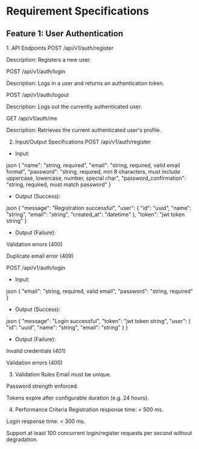 <h1>Requirement Specifications</h1>
<h2>Feature 1: User Authentication</h2>
1. API Endpoints
POST /api/v1/auth/register

Description: Registers a new user.

POST /api/v1/auth/login

Description: Logs in a user and returns an authentication token.

POST /api/v1/auth/logout

Description: Logs out the currently authenticated user.

GET /api/v1/auth/me

Description: Retrieves the current authenticated user's profile.

2. Input/Output Specifications
POST /api/v1/auth/register
- Input:

json
{
  "name": "string, required",
  "email": "string, required, valid email format",
  "password": "string, required, min 8 characters, must include uppercase, lowercase, number, special char",
  "password_confirmation": "string, required, must match password"
}

- Output (Success):

json
{
  "message": "Registration successful",
  "user": {
    "id": "uuid",
    "name": "string",
    "email": "string",
    "created_at": "datetime"
  },
  "token": "jwt token string"
}

- Output (Failure):

Validation errors (400)

Duplicate email error (409)

POST /api/v1/auth/login

- Input:

json
{
  "email": "string, required, valid email",
  "password": "string, required"
}

- Output (Success):

json
{
  "message": "Login successful",
  "token": "jwt token string",
  "user": {
    "id": "uuid",
    "name": "string",
    "email": "string"
  }
}

- Output (Failure):

Invalid credentials (401)

Validation errors (400)

3. Validation Rules
Email must be unique.

Password strength enforced.

Tokens expire after configurable duration (e.g. 24 hours).

4. Performance Criteria
Registration response time: < 500 ms.

Login response time: < 300 ms.

Support at least 100 concurrent login/register requests per second without degradation.